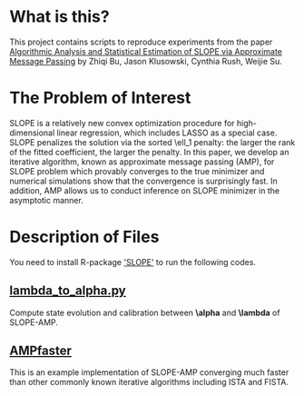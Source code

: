 # What is this?
This project contains scripts to reproduce experiments from the paper 
[Algorithmic Analysis and Statistical Estimation of SLOPE via Approximate Message Passing](https://arxiv.org/abs/1907.07502)
by Zhiqi Bu, Jason Klusowski, Cynthia Rush, Weijie Su.

# The Problem of Interest
SLOPE is a relatively new convex optimization procedure for high-dimensional linear regression, which includes LASSO as a special case. SLOPE penalizes the solution via the sorted \ell_1 penalty: the larger the rank of the fitted coefficient, the larger the penalty. In this paper, we develop an iterative algorithm, known as approximate message passing (AMP), for SLOPE problem which provably converges to the true minimizer and numerical simulations show that the convergence is surprisingly fast. In addition, AMP allows us to conduct inference on SLOPE minimizer in the asymptotic manner.

# Description of Files

You need to install R-package ['SLOPE'](https://cran.r-project.org/web/packages/SLOPE/index.html) to run the following codes.

## [lambda_to_alpha.py](lambda_to_alpha.R) 

Compute state evolution and calibration between **\alpha** and **\lambda** of SLOPE-AMP.

## [AMPfaster](AMPfaster.R)

This is an example implementation of SLOPE-AMP converging much faster than other commonly known iterative algorithms including ISTA and FISTA.

